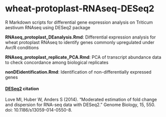 # wheat-protoplast-RNAseq-DESeq2
R Markdown scripts for differential gene expression analysis on Triticum aestivum RNAseq using DESeq2 package

**RNAseq_protoplast_DEanalysis.Rmd**: Differential expression analysis for wheat protoplast RNAseq to identify genes commonly upregulated under Avr/R conditions

**RNAseq_protoplast_replicate_PCA.Rmd**: PCA of transcript abundance data to check concordance among biological replicates

**nonDEidentification.Rmd**: Identification of non-differentially expressed genes

#### [DESeq2](http://bioconductor.org/packages/devel/bioc/vignettes/DESeq2/inst/doc/DESeq2.html) citation
Love MI, Huber W, Anders S (2014). “Moderated estimation of fold change and dispersion for RNA-seq data with DESeq2.” Genome Biology, 15, 550. doi: 10.1186/s13059-014-0550-8.
